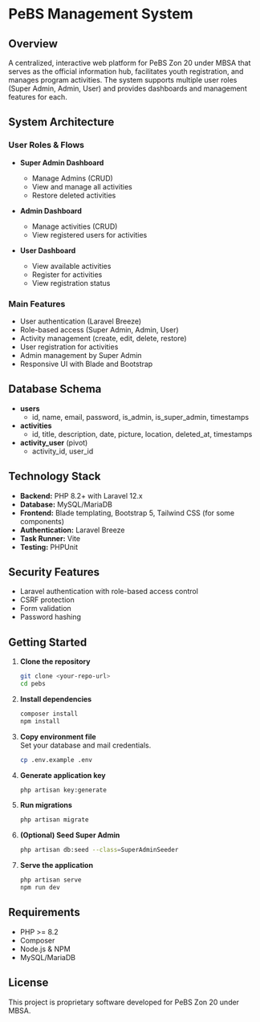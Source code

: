 # PeBS Management System

## Overview

A centralized, interactive web platform for PeBS Zon 20 under MBSA that serves as the official information hub, facilitates youth registration, and manages program activities. The system supports multiple user roles (Super Admin, Admin, User) and provides dashboards and management features for each.

## System Architecture

### User Roles & Flows

- **Super Admin Dashboard**
  - Manage Admins (CRUD)
  - View and manage all activities
  - Restore deleted activities

- **Admin Dashboard**
  - Manage activities (CRUD)
  - View registered users for activities

- **User Dashboard**
  - View available activities
  - Register for activities
  - View registration status

### Main Features

- User authentication (Laravel Breeze)
- Role-based access (Super Admin, Admin, User)
- Activity management (create, edit, delete, restore)
- User registration for activities
- Admin management by Super Admin
- Responsive UI with Blade and Bootstrap

## Database Schema

- **users**
  - id, name, email, password, is_admin, is_super_admin, timestamps
- **activities**
  - id, title, description, date, picture, location, deleted_at, timestamps
- **activity_user** (pivot)
  - activity_id, user_id

## Technology Stack

- **Backend:** PHP 8.2+ with Laravel 12.x
- **Database:** MySQL/MariaDB
- **Frontend:** Blade templating, Bootstrap 5, Tailwind CSS (for some components)
- **Authentication:** Laravel Breeze
- **Task Runner:** Vite
- **Testing:** PHPUnit

## Security Features

- Laravel authentication with role-based access control
- CSRF protection
- Form validation
- Password hashing

## Getting Started

1. **Clone the repository**
   ```bash
   git clone <your-repo-url>
   cd pebs
   ```

2. **Install dependencies**
   ```bash
   composer install
   npm install
   ```

3. **Copy environment file**  
   Set your database and mail credentials.
   ```bash
   cp .env.example .env
   ```

4. **Generate application key**
   ```bash
   php artisan key:generate
   ```

5. **Run migrations**
   ```bash
   php artisan migrate
   ```

6. **(Optional) Seed Super Admin**
   ```bash
   php artisan db:seed --class=SuperAdminSeeder
   ```

7. **Serve the application**
   ```bash
   php artisan serve
   npm run dev
   ```

## Requirements

- PHP >= 8.2
- Composer
- Node.js & NPM
- MySQL/MariaDB

## License

This project is proprietary software developed for PeBS Zon 20 under MBSA.
